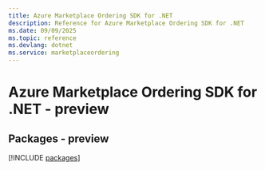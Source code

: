 ```yaml
---
title: Azure Marketplace Ordering SDK for .NET
description: Reference for Azure Marketplace Ordering SDK for .NET
ms.date: 09/09/2025
ms.topic: reference
ms.devlang: dotnet
ms.service: marketplaceordering
---
```

# Azure Marketplace Ordering SDK for .NET - preview
## Packages - preview
[!INCLUDE [packages](marketplace-ordering-index.md)]